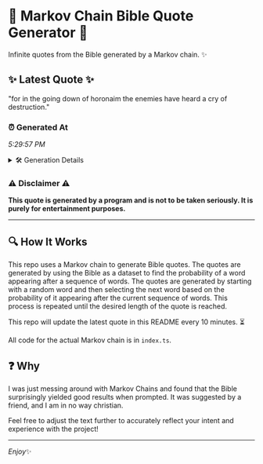 # 📖 Markov Chain Bible Quote Generator 📖

Infinite quotes from the Bible generated by a Markov chain. ✨

## ✨ Latest Quote ✨
"for in the going down of horonaim the enemies have heard a cry of destruction."

### ⏰ Generated At
*5:29:57 PM*

<details>
    <summary>🛠️ Generation Details</summary>
    <p>
        <strong>🌱 Seed:</strong> for<br>
        <strong>🔄 Iterations:</strong> 14<br>
        <strong>📜 Context History:</strong><br>[ for ]: in<br>[ for, in ]: the<br>[ for, in, the ]: going<br>[ for, in, the, going ]: down<br>[ for, in, the, going, down ]: of<br>[ for, in, the, going, down, of ]: horonaim<br>[ in, the, going, down, of, horonaim ]: the<br>[ the, going, down, of, horonaim, the ]: enemies<br>[ going, down, of, horonaim, the, enemies ]: have<br>[ down, of, horonaim, the, enemies, have ]: heard<br>[ of, horonaim, the, enemies, have, heard ]: a<br>[ horonaim, the, enemies, have, heard, a ]: cry<br>[ the, enemies, have, heard, a, cry ]: of<br>[ enemies, have, heard, a, cry, of ]: destruction.<br>
    </p>
</details>

### ⚠️ Disclaimer ⚠️
**This quote is generated by a program and is not to be taken seriously. It is purely for entertainment purposes.**

---

## 🔍 How It Works

This repo uses a Markov chain to generate Bible quotes. The quotes are generated by using the Bible as a dataset to find the probability of a word appearing after a sequence of words. The quotes are generated by starting with a random word and then selecting the next word based on the probability of it appearing after the current sequence of words. This process is repeated until the desired length of the quote is reached.

This repo will update the latest quote in this README every 10 minutes. ⏳

All code for the actual Markov chain is in `index.ts`.

## ❓ Why

I was just messing around with Markov Chains and found that the Bible surprisingly yielded good results when prompted. 
It was suggested by a friend, and I am in no way christian.

Feel free to adjust the text further to accurately reflect your intent and experience with the project!

---

*Enjoy*✨
